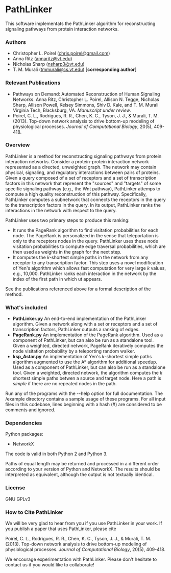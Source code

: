 # PathLinker

This software implementats the PathLinker algorithm for reconstructing
signaling pathways from protein interaction networks.

### Authors
  * Christopher L. Poirel (chris.poirel@gmail.com)
  * Anna Ritz (annaritz@vt.edu)
  * Nicholas Sharp (nsharp3@vt.edu)
  * T. M. Murali (tmmurali@cs.vt.edu) [**corresponding author**]

### Relevant Publications
  * Pathways on Demand: Automated Reconstruction of Human Signaling
  Networks. Anna Ritz, Christopher L. Poirel, Allison N. Tegge, Nicholas
  Sharp, Allison Powell, Kelsey Simmons, Shiv D. Kale, and T. M. Murali
  Virginia Tech, Blacksburg, VA. *Manuscript under review*.
  * Poirel, C. L., Rodrigues, R. R., Chen, K. C., Tyson, J. J., &
  Murali, T. M. (2013). Top-down network analysis to drive bottom-up
  modeling of physiological processes. *Journal of Computational Biology*,
  20(5), 409-418.

### Overview 

  PathLinker is a method for reconstructing signaling pathways from
  protein interaction networks. Consider a protein-protein interaction
  network represented as a directed, unweighted graph. The network may
  contain physical, signaling, and regulatory interactions between pairs
  of proteins. Given a query composed of a set of receptors and a set of
  transcription factors in this network that represent the "sources" and
  "targets" of some specific signaling pathway (e.g., the Wnt pathway),
  PathLinker attemps to compute a high quality reconstruction of this
  pathway. Specifically, PathLinker computes a subnetwork that connects
  the receptors in the query to the transcription factors in the query.
  In its output, PathLinker ranks the interactions in the network with
  respect to the query.

PathLinker uses two primary steps to produce this ranking:
  * It runs the PageRank algorithm to find visitation probabilities for
  each node. The PageRank is personalized in the sense that
  teleportation is only to the receptors nodes in the query. PathLinker
  uses these node visitation probabilities to compute edge traversal
  probabilities, which are then used as weights in the graph for the
  next step.
  * It computes the *k*-shortest simple paths in the network from any
  receptor to any transcription factor. This step uses a novel
  modification of Yen's algorithm which allows fast computation for very
  large *k* values, e.g., 10,000. PathLinker ranks each interaction in
  the network by the index of the first path in which ut appears.

See the publications referenced above for a formal description of the
method.

### What's included
  * **PathLinker.py** An end-to-end implementation of the PathLinker
  algorithm. Given a network along with a set or receptors and a set of
  transcription factors, PathLinker outputs a ranking of edges.
  * **PageRank.py** An implementation of the PageRank algorithm. Used as
  a component of PathLinker, but can also be run as a standalone tool.
  Given a weighted, directed network, PageRank iteratively computes the
  node visitation probability by a teleporting random walker.
  * **ksp_Astar.py** An implementation of Yen's *k*-shortest simple
  paths algorithm augmented to use the A\* algorithm for additional
  speedup. Used as a component of PathLinker, but can also be run as a
  standalone tool.  Given a weighted, directed network, the algorithm
  computes the *k* shortest simple paths betwen a source and target
  node. Here a path is *simple* if there are no repeated nodes in the
  path.

Run any of the programs with the --help option for full documentation.
The /example directory contains a sample usage of these programs.
For all input files in this codebase, lines beginning with a hash (#)
    are considered to be comments and ignored.

### Dependencies 

Python packages:
  * NetworkX

The code is valid in both Python 2 and Python 3.

Paths of equal length may be returned and processed in a different
order according to your version of Python and NetworkX. The results should be interpreted
as equivalent, although the output is not textually identical.

### License

GNU GPLv3

### How to Cite PathLinker

We will be very glad to hear from you if you use PathLinker in your work. If you publish a paper that uses PathLinker, please cite

Poirel, C. L., Rodrigues, R. R., Chen, K. C., Tyson, J. J., & Murali, T. M. (2013). Top-down network analysis to drive bottom-up modeling of physiological processes. *Journal of Computational Biology*, 20(5), 409-418.

We encourage experimentation with PathLinker. Please don't hesitate to contact us if you would like to collaborate! 
